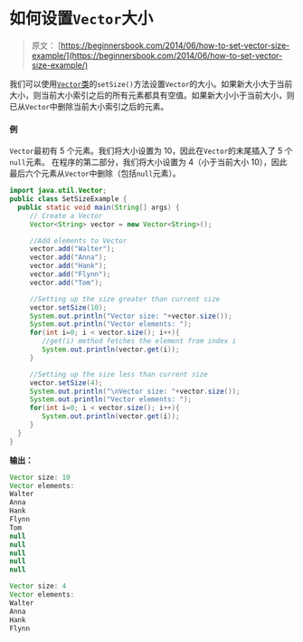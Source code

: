 # 如何设置`Vector`大小

> 原文： [https://beginnersbook.com/2014/06/how-to-set-vector-size-example/](https://beginnersbook.com/2014/06/how-to-set-vector-size-example/)

我们可以使用[`Vector`类](https://beginnersbook.com/2013/12/vector-in-java/)的`setSize()`方法设置`Vector`的大小。如果新大小大于当前大小，则当前大小索引之后的所有元素都具有空值。如果新大小小于当前大小，则已从`Vector`中删除当前大小索引之后的元素。

#### 例

`Vector`最初有 5 个元素。我们将大小设置为 10，因此在`Vector`的末尾插入了 5 个`null`元素。
在程序的第二部分，我们将大小设置为 4（小于当前大小 10），因此最后六个元素从`Vector`中删除（包括`null`元素）。

```java
import java.util.Vector;
public class SetSizeExample {
  public static void main(String[] args) {
     // Create a Vector
     Vector<String> vector = new Vector<String>();

     //Add elements to Vector
     vector.add("Walter");
     vector.add("Anna");
     vector.add("Hank");
     vector.add("Flynn");
     vector.add("Tom");

     //Setting up the size greater than current size
     vector.setSize(10);
     System.out.println("Vector size: "+vector.size());
     System.out.println("Vector elements: ");
     for(int i=0; i < vector.size(); i++){
        //get(i) method fetches the element from index i
        System.out.println(vector.get(i));
     }

     //Setting up the size less than current size
     vector.setSize(4);
     System.out.println("\nVector size: "+vector.size());
     System.out.println("Vector elements: ");
     for(int i=0; i < vector.size(); i++){
        System.out.println(vector.get(i));
     }
  } 
}
```

**输出：**

```java
Vector size: 10
Vector elements: 
Walter
Anna
Hank
Flynn
Tom
null
null
null
null
null

Vector size: 4
Vector elements: 
Walter
Anna
Hank
Flynn

```